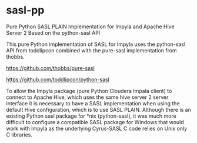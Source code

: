 # sasl-pp
Pure Python SASL PLAIN Implementation for Impyla and Apache Hive Server 2 Based on the python-sasl API

This pure Python implementation of SASL for Impyla uses the python-sasl API from toddlipcon combined with the pure-sasl implementation from thobbs.

https://github.com/thobbs/pure-sasl

https://github.com/toddlipcon/python-sasl

To allow the Impyla package (pure Python Cloudera Impala client) to connect to Apache Hive, which uses the same hive server 2 server interface it is necessary to have a SASL implementation when using the default Hive configuration, which is to use SASL PLAIN.  Although there is an existing Python sasl package for *nix (python-sasl), it was much more difficult to configure a compatible SASL package for Windows that would work with Impyla as the underlying Cyrus-SASL C code relies on Unix only C libraries.
